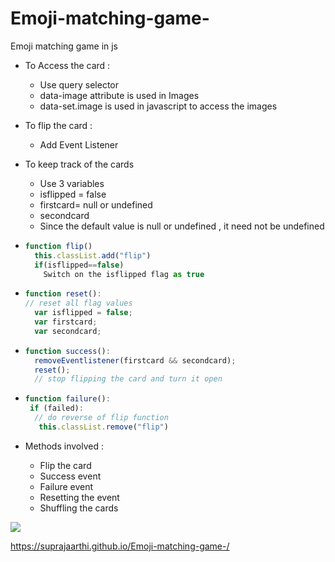 # Emoji-matching-game-

Emoji matching game  in js 

- To Access the card :
  - Use query selector 
  - data-image attribute is used in  Images 
  - data-set.image is used in javascript to access the images 
  
- To flip the card : 
  - Add Event Listener 

- To keep track of the cards 
  - Use 3 variables 
  - isflipped = false 
  - firstcard= null or undefined 
  - secondcard 
  - Since the default value is null or undefined , it need not be undefined 
  
- ```javascript 
  function flip()
    this.classList.add("flip")
    if(isflipped==false)
      Switch on the isflipped flag as true 
  ```
- ```javascript 
  function reset():
  // reset all flag values 
    var isflipped = false;
    var firstcard;
    var secondcard;
  ```
- ```javascript 
  function success():
    removeEventlistener(firstcard && secondcard);
    reset();
    // stop flipping the card and turn it open 
    ```
- ```javascript 
  function failure():
   if (failed):
    // do reverse of flip function
     this.classList.remove("flip")
  ```
- Methods involved :
  - Flip the card 
  - Success event
  - Failure event
  - Resetting the event 
  - Shuffling the cards
  
  

<img src="Screenshot (736).png">

https://suprajaarthi.github.io/Emoji-matching-game-/
